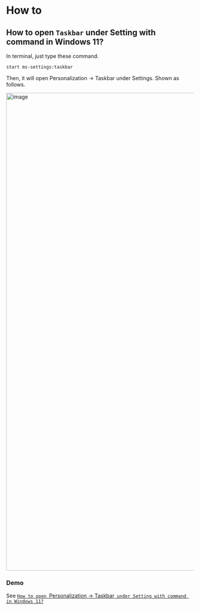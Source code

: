 # How to
## How to open `Taskbar` under Setting with command in Windows 11?
In terminal, just type these command.

```
start ms-settings:taskbar
```

Then, it will open Personalization -> Taskbar under Settings. Shown as follows.

<img width="1279" alt="image" src="https://github.com/user-attachments/assets/a60845ff-bd22-4b80-ba8a-06b0dc4cfafc" />

### Demo
See [`How to open `Personalization -> Taskbar` under Setting with command in Windows 11?`](https://youtu.be/z27Q0dkhxP0)
